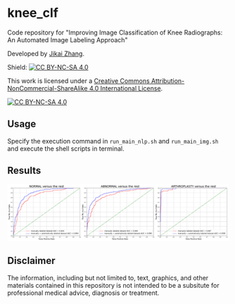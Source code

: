 # knee_clf

Code repository for "Improving Image Classification of Knee Radiographs: An Automated Image Labeling Approach"

Developed by [Jikai Zhang](https://github.com/JikaiZ/MADLaP).

Shield: [![CC BY-NC-SA 4.0][cc-by-nc-sa-shield]][cc-by-nc-sa]

This work is licensed under a
[Creative Commons Attribution-NonCommercial-ShareAlike 4.0 International License][cc-by-nc-sa].

[![CC BY-NC-SA 4.0][cc-by-nc-sa-image]][cc-by-nc-sa]

[cc-by-nc-sa]: http://creativecommons.org/licenses/by-nc-sa/4.0/
[cc-by-nc-sa-image]: https://licensebuttons.net/l/by-nc-sa/4.0/88x31.png
[cc-by-nc-sa-shield]: https://img.shields.io/badge/License-CC%20BY--NC--SA%204.0-lightgrey.svg

## Usage

Specify the execution command in `run_main_nlp.sh` and `run_main_img.sh` and execute the shell scripts in terminal.

## Results

![AUC plot](Figure6.png)

## Disclaimer

The information, including but not limited to, text, graphics, and other materials contained in this repository is not intended to be a subsitute for professional medical advice, diagnosis or treatment. 
